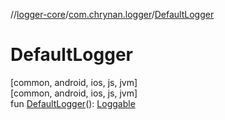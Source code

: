 //[logger-core](../../index.md)/[com.chrynan.logger](index.md)/[DefaultLogger](-default-logger.md)

# DefaultLogger

[common, android, ios, js, jvm]\
[common, android, ios, js, jvm]\
fun [DefaultLogger](-default-logger.md)(): [Loggable](-loggable/index.md)
